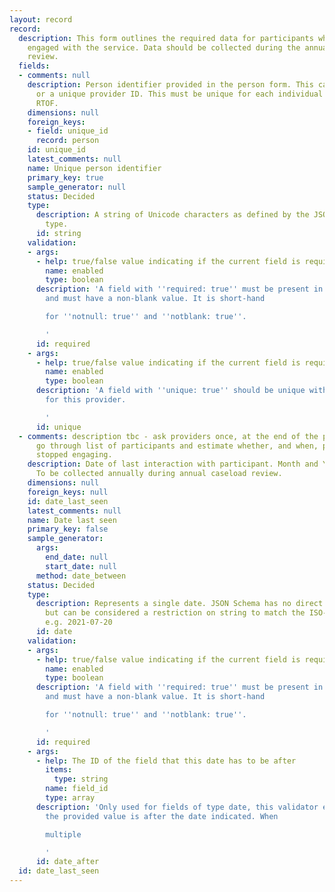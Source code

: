 ```yaml
---
layout: record
record:
  description: This form outlines the required data for participants who are no longer
    engaged with the service. Data should be collected during the annual caseload
    review.
  fields:
  - comments: null
    description: Person identifier provided in the person form. This can be a NINO
      or a unique provider ID. This must be unique for each individual supported on
      RTOF.
    dimensions: null
    foreign_keys:
    - field: unique_id
      record: person
    id: unique_id
    latest_comments: null
    name: Unique person identifier
    primary_key: true
    sample_generator: null
    status: Decided
    type:
      description: A string of Unicode characters as defined by the JSON Schema `string`
        type.
      id: string
    validation:
    - args:
      - help: true/false value indicating if the current field is required
        name: enabled
        type: boolean
      description: 'A field with ''required: true'' must be present in the data record,
        and must have a non-blank value. It is short-hand

        for ''notnull: true'' and ''notblank: true''.

        '
      id: required
    - args:
      - help: true/false value indicating if the current field is required
        name: enabled
        type: boolean
      description: 'A field with ''unique: true'' should be unique within the dataset
        for this provider.

        '
      id: unique
  - comments: description tbc - ask providers once, at the end of the programme, to
      go through list of participants and estimate whether, and when, participants
      stopped engaging.
    description: Date of last interaction with participant. Month and Year required.
      To be collected annually during annual caseload review.
    dimensions: null
    foreign_keys: null
    id: date_last_seen
    latest_comments: null
    name: Date last seen
    primary_key: false
    sample_generator:
      args:
        end_date: null
        start_date: null
      method: date_between
    status: Decided
    type:
      description: Represents a single date. JSON Schema has no direct date representation,
        but can be considered a restriction on string to match the ISO-8601 format,
        e.g. 2021-07-20
      id: date
    validation:
    - args:
      - help: true/false value indicating if the current field is required
        name: enabled
        type: boolean
      description: 'A field with ''required: true'' must be present in the data record,
        and must have a non-blank value. It is short-hand

        for ''notnull: true'' and ''notblank: true''.

        '
      id: required
    - args:
      - help: The ID of the field that this date has to be after
        items:
          type: string
        name: field_id
        type: array
      description: 'Only used for fields of type date, this validator ensures that
        the provided value is after the date indicated. When

        multiple

        '
      id: date_after
  id: date_last_seen
---
```

